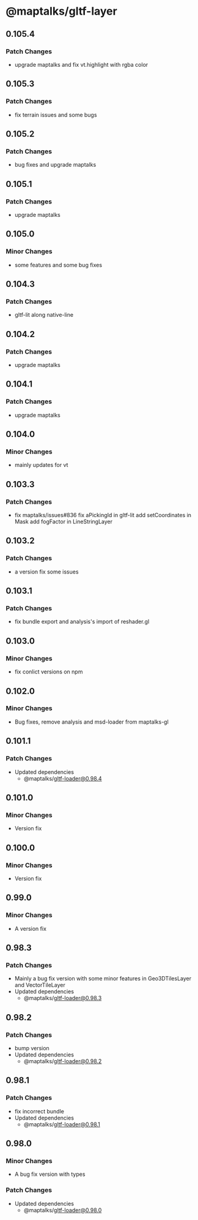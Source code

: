 # @maptalks/gltf-layer

## 0.105.4

### Patch Changes

- upgrade maptalks and fix vt.highlight with rgba color

## 0.105.3

### Patch Changes

- fix terrain issues and some bugs

## 0.105.2

### Patch Changes

- bug fixes and upgrade maptalks

## 0.105.1

### Patch Changes

- upgrade maptalks

## 0.105.0

### Minor Changes

- some features and some bug fixes

## 0.104.3

### Patch Changes

- gltf-lit along native-line

## 0.104.2

### Patch Changes

- upgrade maptalks

## 0.104.1

### Patch Changes

- upgrade maptalks

## 0.104.0

### Minor Changes

- mainly updates for vt

## 0.103.3

### Patch Changes

- fix maptalks/issues#836
  fix aPickingId in gltf-lit
  add setCoordinates in Mask
  add fogFactor in LineStringLayer

## 0.103.2

### Patch Changes

- a version fix some issues

## 0.103.1

### Patch Changes

- fix bundle export and analysis's import of reshader.gl

## 0.103.0

### Minor Changes

- fix conlict versions on npm

## 0.102.0

### Minor Changes

- Bug fixes, remove analysis and msd-loader from maptalks-gl

## 0.101.1

### Patch Changes

- Updated dependencies
  - @maptalks/gltf-loader@0.98.4

## 0.101.0

### Minor Changes

- Version fix

## 0.100.0

### Minor Changes

- Version fix

## 0.99.0

### Minor Changes

- A version fix

## 0.98.3

### Patch Changes

- Mainly a bug fix version with some minor features in Geo3DTilesLayer and VectorTileLayer
- Updated dependencies
  - @maptalks/gltf-loader@0.98.3

## 0.98.2

### Patch Changes

- bump version
- Updated dependencies
  - @maptalks/gltf-loader@0.98.2

## 0.98.1

### Patch Changes

- fix incorrect bundle
- Updated dependencies
  - @maptalks/gltf-loader@0.98.1

## 0.98.0

### Minor Changes

- A bug fix version with types

### Patch Changes

- Updated dependencies
  - @maptalks/gltf-loader@0.98.0
